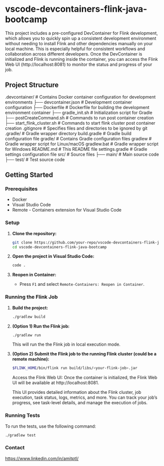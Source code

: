 # vscode-devcontainers-flink-java-bootcamp

This project includes a pre-configured DevContainer for Flink development, which allows you to quickly spin up a consistent development environment without needing to install Flink and other dependencies manually on your local machine. This is especially helpful for consistent workflows and collaboration across different developers. Once the DevContainer is initialized and Flink is running inside the container, you can access the Flink Web UI (http://localhost:8081) to monitor the status and progress of your job.

## Project Structure
.devcontainer/          # Contains Docker container configuration for development environments
  ├── devcontainer.json # Development container configuration
  ├── Dockerfile        # Dockerfile for building the development environment container
  ├── gradle_init.sh    # Initialization script for Gradle
  ├── postCreateCommand.sh # Commands to run post container creation
  ├── start_flink_cluster.sh # Commands to start flink cluster post container creation
.gitignore              # Specifies files and directories to be ignored by git
.gradle/                # Gradle wrapper directory
build.gradle            # Gradle build configuration file
gradle/                 # Contains Gradle configuration files
gradlew                 # Gradle wrapper script for Linux/macOS
gradlew.bat             # Gradle wrapper script for Windows
README.md               # This README file
settings.gradle         # Gradle settings configuration file
src/                    # Source files
  ├── main/             # Main source code
  ├── test/             # Test source code


## Getting Started

### Prerequisites

- Docker
- Visual Studio Code
- Remote - Containers extension for Visual Studio Code

### Setup

1. **Clone the repository:**

    ```sh
    git clone https://github.com/your-repo/vscode-devcontainers-flink-java-bootcamp.git
    cd vscode-devcontainers-flink-java-bootcamp
    ```

2. **Open the project in Visual Studio Code:**

    ```sh
    code .
    ```

3. **Reopen in Container:**

    - Press `F1` and select `Remote-Containers: Reopen in Container`.

### Running the Flink Job

1. **Build the project:**

    ```sh
    ./gradlew build
    ```

2. **(Option 1) Run the Flink job:**

    ```sh
    ./gradlew run
    ```
    This will run the the Flink job in local execution mode.

3. **(Option 2) Submit the Flink job to the running Flink cluster (could be a remote machine):**

    ```sh
    $FLINK_HOME/bin/flink run build/libs/<your-flink-job>.jar
    ```
    Access the Flink Web UI: Once the container is initialized, the Flink Web UI will be available at http://localhost:8081.

    This UI provides detailed information about the Flink cluster, job execution, task status, logs, metrics, and more.
    You can track your job’s progress, see task-level details, and manage the execution of jobs.

### Running Tests

To run the tests, use the following command:

```sh
./gradlew test
```
### Contact
https://www.linkedin.com/in/amitptl/

